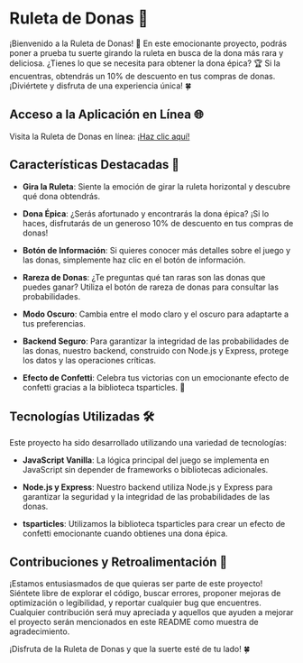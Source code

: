 # Ruleta de Donas 🍩

¡Bienvenido a la Ruleta de Donas! 🎉 En este emocionante proyecto, podrás poner a prueba tu suerte girando la ruleta en busca de la dona más rara y deliciosa. ¿Tienes lo que se necesita para obtener la dona épica? 🏆 Si la encuentras, obtendrás un 10% de descuento en tus compras de donas. ¡Diviértete y disfruta de una experiencia única! 🍀

## Acceso a la Aplicación en Línea 🌐

Visita la Ruleta de Donas en línea: [¡Haz clic aquí!](https://donutopen.netlify.app/)

## Características Destacadas 🌟

- **Gira la Ruleta**: Siente la emoción de girar la ruleta horizontal y descubre qué dona obtendrás.

- **Dona Épica**: ¿Serás afortunado y encontrarás la dona épica? ¡Si lo haces, disfrutarás de un generoso 10% de descuento en tus compras de donas!

- **Botón de Información**: Si quieres conocer más detalles sobre el juego y las donas, simplemente haz clic en el botón de información.

- **Rareza de Donas**: ¿Te preguntas qué tan raras son las donas que puedes ganar? Utiliza el botón de rareza de donas para consultar las probabilidades.

- **Modo Oscuro**: Cambia entre el modo claro y el oscuro para adaptarte a tus preferencias.

- **Backend Seguro**: Para garantizar la integridad de las probabilidades de las donas, nuestro backend, construido con Node.js y Express, protege los datos y las operaciones críticas.

- **Efecto de Confetti**: Celebra tus victorias con un emocionante efecto de confetti gracias a la biblioteca tsparticles. 🎊

## Tecnologías Utilizadas 🛠️

Este proyecto ha sido desarrollado utilizando una variedad de tecnologías:

- **JavaScript Vanilla**: La lógica principal del juego se implementa en JavaScript sin depender de frameworks o bibliotecas adicionales.

- **Node.js y Express**: Nuestro backend utiliza Node.js y Express para garantizar la seguridad y la integridad de las probabilidades de las donas.

- **tsparticles**: Utilizamos la biblioteca tsparticles para crear un efecto de confetti emocionante cuando obtienes una dona épica.

## Contribuciones y Retroalimentación 🙌

¡Estamos entusiasmados de que quieras ser parte de este proyecto! Siéntete libre de explorar el código, buscar errores, proponer mejoras de optimización o legibilidad, y reportar cualquier bug que encuentres. Cualquier contribución será muy apreciada y aquellos que ayuden a mejorar el proyecto serán mencionados en este README como muestra de agradecimiento.

¡Disfruta de la Ruleta de Donas y que la suerte esté de tu lado! 🍀
